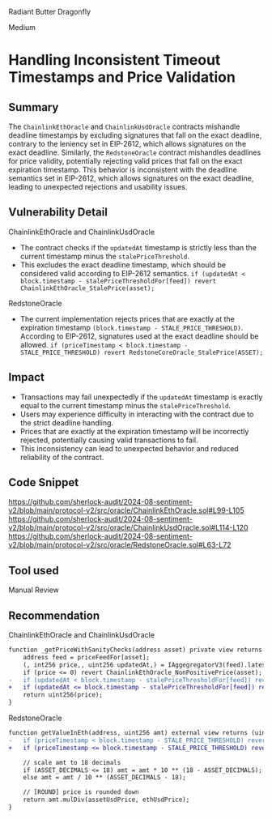 Radiant Butter Dragonfly

Medium

# Handling Inconsistent Timeout Timestamps and Price Validation

## Summary
The `ChainlinkEthOracle` and `ChainlinkUsdOracle` contracts mishandle deadline timestamps by excluding signatures that fall on the exact deadline, contrary to the leniency set in EIP-2612, which allows signatures on the exact deadline. Similarly, the `RedstoneOracle` contract mishandles deadlines for price validity, potentially rejecting valid prices that fall on the exact expiration timestamp. This behavior is inconsistent with the deadline semantics set in EIP-2612, which allows signatures on the exact deadline, leading to unexpected rejections and usability issues.

## Vulnerability Detail
ChainlinkEthOracle and ChainlinkUsdOracle
- The contract checks if the `updatedAt` timestamp is strictly less than the current timestamp minus the `stalePriceThreshold`.
- This excludes the exact deadline timestamp, which should be considered valid according to EIP-2612 semantics.
`if (updatedAt < block.timestamp - stalePriceThresholdFor[feed]) revert ChainlinkEthOracle_StalePrice(asset);`

RedstoneOracle
- The current implementation rejects prices that are exactly at the expiration timestamp `(block.timestamp - STALE_PRICE_THRESHOLD)`. According to EIP-2612, signatures used at the exact deadline should be allowed.
`if (priceTimestamp < block.timestamp - STALE_PRICE_THRESHOLD) revert RedstoneCoreOracle_StalePrice(ASSET);`

## Impact
- Transactions may fail unexpectedly if the `updatedAt` timestamp is exactly equal to the current timestamp minus the `stalePriceThreshold`.
- Users may experience difficulty in interacting with the contract due to the strict deadline handling.
- Prices that are exactly at the expiration timestamp will be incorrectly rejected, potentially causing valid transactions to fail.
- This inconsistency can lead to unexpected behavior and reduced reliability of the contract.

## Code Snippet
https://github.com/sherlock-audit/2024-08-sentiment-v2/blob/main/protocol-v2/src/oracle/ChainlinkEthOracle.sol#L99-L105
https://github.com/sherlock-audit/2024-08-sentiment-v2/blob/main/protocol-v2/src/oracle/ChainlinkUsdOracle.sol#L114-L120
https://github.com/sherlock-audit/2024-08-sentiment-v2/blob/main/protocol-v2/src/oracle/RedstoneOracle.sol#L63-L72

## Tool used

Manual Review

## Recommendation
ChainlinkEthOracle and ChainlinkUsdOracle
```diff
function _getPriceWithSanityChecks(address asset) private view returns (uint256) {
    address feed = priceFeedFor[asset];
    (, int256 price,, uint256 updatedAt,) = IAggegregatorV3(feed).latestRoundData();
    if (price <= 0) revert ChainlinkEthOracle_NonPositivePrice(asset);
-   if (updatedAt < block.timestamp - stalePriceThresholdFor[feed]) revert ChainlinkEthOracle_StalePrice(asset);
+   if (updatedAt <= block.timestamp - stalePriceThresholdFor[feed]) revert ChainlinkEthOracle_StalePrice(asset);
    return uint256(price);
}
```

RedstoneOracle
```diff
function getValueInEth(address, uint256 amt) external view returns (uint256) {
-   if (priceTimestamp < block.timestamp - STALE_PRICE_THRESHOLD) revert RedstoneCoreOracle_StalePrice(ASSET);
+   if (priceTimestamp <= block.timestamp - STALE_PRICE_THRESHOLD) revert RedstoneCoreOracle_StalePrice(ASSET);

    // scale amt to 18 decimals
    if (ASSET_DECIMALS <= 18) amt = amt * 10 ** (18 - ASSET_DECIMALS);
    else amt = amt / 10 ** (ASSET_DECIMALS - 18);

    // [ROUND] price is rounded down
    return amt.mulDiv(assetUsdPrice, ethUsdPrice);
}
```
